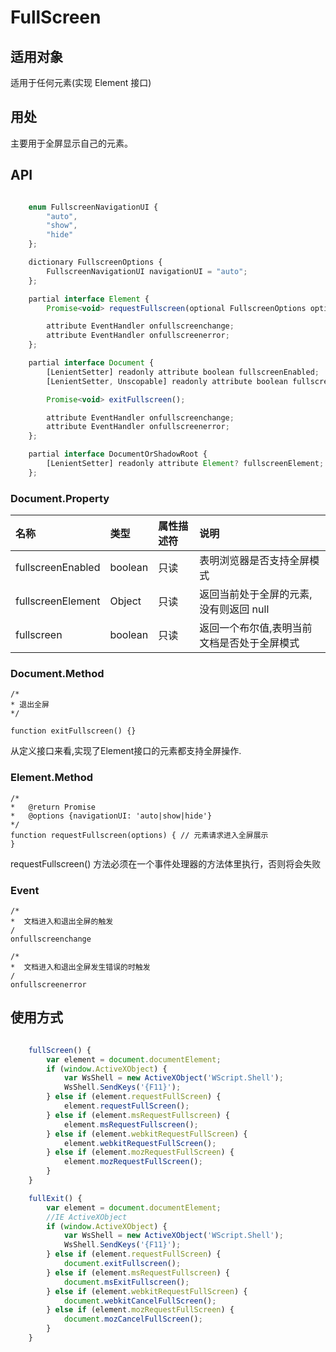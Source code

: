 # FullScreen

## 适用对象

适用于任何元素(实现 Element 接口)

## 用处

主要用于全屏显示自己的元素。

## API

``` js

    enum FullscreenNavigationUI {
        "auto",
        "show",
        "hide"
    };

    dictionary FullscreenOptions {
        FullscreenNavigationUI navigationUI = "auto";
    };

    partial interface Element {
        Promise<void> requestFullscreen(optional FullscreenOptions options);

        attribute EventHandler onfullscreenchange;
        attribute EventHandler onfullscreenerror;
    };

    partial interface Document {
        [LenientSetter] readonly attribute boolean fullscreenEnabled;
        [LenientSetter, Unscopable] readonly attribute boolean fullscreen; // historical

        Promise<void> exitFullscreen();

        attribute EventHandler onfullscreenchange;
        attribute EventHandler onfullscreenerror;
    };

    partial interface DocumentOrShadowRoot {
        [LenientSetter] readonly attribute Element? fullscreenElement;
    };

```

### Document.Property

|名称      |类型      |属性描述符  |说明|
| :--------|:--------|:-------- |:-------- |
| fullscreenEnabled  | boolean |  只读   | 表明浏览器是否支持全屏模式 |
| fullscreenElement  | Object  |  只读   | 返回当前处于全屏的元素,没有则返回 null|
| fullscreen         | boolean |  只读   | 返回一个布尔值,表明当前文档是否处于全屏模式 |

### Document.Method

    /*
    * 退出全屏
    */

    function exitFullscreen() {}

从定义接口来看,实现了Element接口的元素都支持全屏操作.

### Element.Method

    /*
    *   @return Promise
    *   @options {navigationUI: 'auto|show|hide'}
    */
    function requestFullscreen(options) { // 元素请求进入全屏展示
    }

requestFullscreen() 方法必须在一个事件处理器的方法体里执行，否则将会失败

### Event

    /*
    *  文档进入和退出全屏的触发
    /
    onfullscreenchange

    /*
    *  文档进入和退出全屏发生错误的时触发
    /
    onfullscreenerror

## 使用方式

``` js

    fullScreen() {
        var element = document.documentElement; 
        if (window.ActiveXObject) {
            var WsShell = new ActiveXObject('WScript.Shell');
            WsShell.SendKeys('{F11}');
        } else if (element.requestFullScreen) {
            element.requestFullScreen();
        } else if (element.msRequestFullscreen) {
            element.msRequestFullscreen();
        } else if (element.webkitRequestFullScreen) {
            element.webkitRequestFullScreen();
        } else if (element.mozRequestFullScreen) {
            element.mozRequestFullScreen();
        }
    }

    fullExit() {
        var element = document.documentElement;
        //IE ActiveXObject
        if (window.ActiveXObject) {
            var WsShell = new ActiveXObject('WScript.Shell');
            WsShell.SendKeys('{F11}');
        } else if (element.requestFullScreen) {
            document.exitFullscreen();
        } else if (element.msRequestFullscreen) {
            document.msExitFullscreen();
        } else if (element.webkitRequestFullScreen) {
            document.webkitCancelFullScreen();
        } else if (element.mozRequestFullScreen) {
            document.mozCancelFullScreen();
        }
    }

```